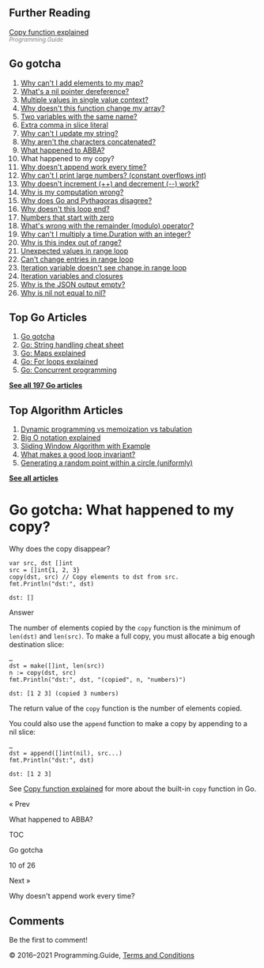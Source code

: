 <span class="underline"></span>

<span class="underline"></span>

## Further Reading

[Copy function explained](copy-explained.html)  
<span style="color: grey; font-style: italic; font-size: smaller">Programming.Guide</span>

## Go gotcha

1.  [Why can't I add elements to my map?](gotcha-assignment-entry-nil-map.html)
2.  [What's a nil pointer dereference?](gotcha-nil-pointer-dereference.html)
3.  [Multiple values in single value context?](gotcha-multiple-value-sinlge-value-context.html)
4.  [Why doesn't this function change my array?](gotcha-function-doesnt-change-array.html)
5.  [Two variables with the same name?](gotcha-shadowing-variables.html)
6.  [Extra comma in slice literal](gotcha-missing-comma-slice-array-map-literal.html)
7.  [Why can't I update my string?](gotcha-strings-are-immutable.html)
8.  [Why aren't the characters concatenated?](gotcha-concatenate-rune-string.html)
9.  [What happened to ABBA?](gotcha-trim-string.html)
10. What happened to my copy?
11. [Why doesn't append work every time?](gotcha-append.html)
12. [Why can't I print large numbers? (constant overflows int)](gotcha-constant-overflows-int.html)
13. [Why doesn't increment (++) and decrement (--) work?](gotcha-increment-decrement-statement.html)
14. [Why is my computation wrong?](gotcha-operator-precedence.html)
15. [Why does Go and Pythagoras disagree?](gotcha-bitwise-operators.html)
16. [Why doesn't this loop end?](gotcha-integer-overflow-wrap-around.html)
17. [Numbers that start with zero](gotcha-octal-decimal-hexadecimal-literal.html)
18. [What's wrong with the remainder (modulo) operator?](gotcha-remainder-modulo-operator.html)
19. [Why can't I multiply a time.Duration with an integer?](gotcha-multiply-duration-integer.html)
20. [Why is this index out of range?](gotcha-index-out-of-range.html)
21. [Unexpected values in range loop](gotcha-unexpected-values-range.html)
22. [Can't change entries in range loop](gotcha-change-value-range.html)
23. [Iteration variable doesn't see change in range loop](gotcha-range-copy-array.html)
24. [Iteration variables and closures](gotcha-data-race-closure.html)
25. [Why is the JSON output empty?](gotcha-json-marshal-empty.html)
26. [Why is nil not equal to nil?](gotcha-why-nil-error-not-equal-nil.html)

<span class="underline"></span>

## Top Go Articles

1.  [Go gotcha](go-gotcha.html)
2.  [Go: String handling cheat sheet](string-functions-reference-cheat-sheet.html)
3.  [Go: Maps explained](maps-explained.html)
4.  [Go: For loops explained](for-loop.html)
5.  [Go: Concurrent programming](go-concurrency-tutorial.html)

[**See all 197 Go articles**](index.html)

## Top Algorithm Articles

1.  [Dynamic programming vs memoization vs tabulation](../dynamic-programming-vs-memoization-vs-tabulation.html)
2.  [Big O notation explained](../big-o-notation-explained.html)
3.  [Sliding Window Algorithm with Example](../sliding-window-example.html)
4.  [What makes a good loop invariant?](../what-makes-a-good-loop-invariant.html)
5.  [Generating a random point within a circle (uniformly)](../random-point-within-circle.html)

[**See all articles**](../index.html)

# Go gotcha: What happened to my copy?

Why does the copy disappear?

    var src, dst []int
    src = []int{1, 2, 3}
    copy(dst, src) // Copy elements to dst from src.
    fmt.Println("dst:", dst)

    dst: []

Answer

The number of elements copied by the `copy` function is the minimum of `len(dst)` and `len(src)`. To make a full copy, you must allocate a big enough destination slice:

    …
    dst = make([]int, len(src))
    n := copy(dst, src)
    fmt.Println("dst:", dst, "(copied", n, "numbers)")

    dst: [1 2 3] (copied 3 numbers)

The return value of the `copy` function is the number of elements copied.

You could also use the `append` function to make a copy by appending to a nil slice:

    …
    dst = append([]int(nil), src...)
    fmt.Println("dst:", dst)

    dst: [1 2 3]

See [Copy function explained](copy-explained.html) for more about the built-in `copy` function in Go.

<a href="gotcha-trim-string.html" class="prev"></a>

« Prev

What happened to ABBA?

[](go-gotcha.html#toc)

TOC

Go gotcha

10 of 26

<a href="gotcha-append.html" class="next"></a>

Next »

Why doesn't append work every time?

## Comments

Be the first to comment!

© 2016–2021 Programming.Guide, [Terms and Conditions](../terms-and-conditions.html)
